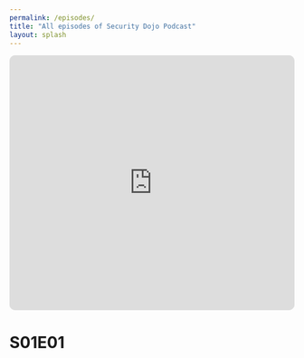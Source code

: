 ```yaml
---
permalink: /episodes/
title: "All episodes of Security Dojo Podcast"
layout: splash
---
```


<p align="center"><iframe id="embedPlayer" src="https://embed.podcasts.apple.com/us/podcast/security-dojo/id1686552862?itsct=podcast_box_player&amp;itscg=30200&amp;ls=1&amp;theme=auto" height="450px" frameborder="0" sandbox="allow-forms allow-popups allow-same-origin allow-scripts allow-top-navigation-by-user-activation" allow="autoplay *; encrypted-media *; clipboard-write" style="width: 100%; max-width: 660px; overflow: hidden; border-radius: 10px; transform: translateZ(0px); animation: 2s ease 0s 6 normal none running loading-indicator; background-color: rgb(228, 228, 228);"></iframe></p>

# S01E01
